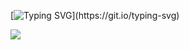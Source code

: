 [![Typing SVG](https://readme-typing-svg.herokuapp.com?color=fff&size=25&lines=Hi,+everyone!;I'm+Rebeka+Farias;Welcome+to+my+GitHub!)](https://git.io/typing-svg)

<img src="https://profile-counter.glitch.me/rebekafarias/count.svg">
